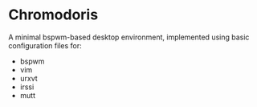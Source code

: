 # Chromodoris

A minimal bspwm-based desktop environment, implemented using basic configuration files for:

 - bspwm
 - vim
 - urxvt
 - irssi
 - mutt


